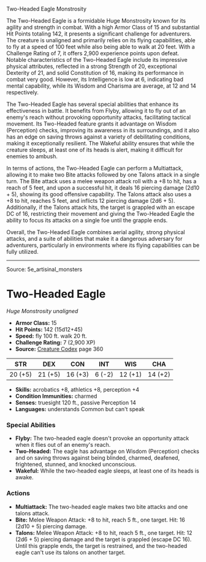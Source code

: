 <MonsterName/>Two-Headed Eagle</MonsterName>
<CreatureType/>Monstrosity</CreatureType>

<summary>The Two-Headed Eagle is a formidable Huge Monstrosity known for its agility and strength in combat. With a high Armor Class of 15 and substantial Hit Points totaling 142, it presents a significant challenge for adventurers. The creature is unaligned and primarily relies on its flying capabilities, able to fly at a speed of 100 feet while also being able to walk at 20 feet. With a Challenge Rating of 7, it offers 2,900 experience points upon defeat. Notable characteristics of the Two-Headed Eagle include its impressive physical attributes, reflected in a strong Strength of 20, exceptional Dexterity of 21, and solid Constitution of 16, making its performance in combat very good. However, its Intelligence is low at 6, indicating bad mental capability, while its Wisdom and Charisma are average, at 12 and 14 respectively.</summary>

<detail>

The Two-Headed Eagle has several special abilities that enhance its effectiveness in battle. It benefits from Flyby, allowing it to fly out of an enemy's reach without provoking opportunity attacks, facilitating tactical movement. Its Two-Headed feature grants it advantage on Wisdom (Perception) checks, improving its awareness in its surroundings, and it also has an edge on saving throws against a variety of debilitating conditions, making it exceptionally resilient. The Wakeful ability ensures that while the creature sleeps, at least one of its heads is alert, making it difficult for enemies to ambush.

In terms of actions, the Two-Headed Eagle can perform a Multiattack, allowing it to make two Bite attacks followed by one Talons attack in a single turn. The Bite attack uses a melee weapon attack roll with a +8 to hit, has a reach of 5 feet, and upon a successful hit, it deals 16 piercing damage (2d10 + 5), showing its good offensive capability. The Talons attack also uses a +8 to hit, reaches 5 feet, and inflicts 12 piercing damage (2d6 + 5). Additionally, if the Talons attack hits, the target is grappled with an escape DC of 16, restricting their movement and giving the Two-Headed Eagle the ability to focus its attacks on a single foe until the grapple ends. 

Overall, the Two-Headed Eagle combines aerial agility, strong physical attacks, and a suite of abilities that make it a dangerous adversary for adventurers, particularly in environments where its flying capabilities can be fully utilized.</detail>



---

Source: 5e_artisinal_monsters

# Two-Headed Eagle

*Huge* *Monstrosity* *unaligned*

- **Armor Class:** 15
- **Hit Points:** 142 (15d12+45)
- **Speed:** fly 100 ft. walk 20 ft.
- **Challenge Rating:** 7 (2,900 XP)
- **Source:** [Creature Codex](https://koboldpress.com/kpstore/product/creature-codex-for-5th-edition-dnd) page 360

| STR | DEX | CON | INT | WIS | CHA |
| --- | --- | --- | --- | --- | --- |
| 20 (+5) | 21 (+5) | 16 (+3) | 6 (-2) | 12 (+1) | 14 (+2) |

- **Skills:** acrobatics +8, athletics +8, perception +4
- **Condition Immunities:** charmed
- **Senses:** truesight 120 ft., passive Perception 14
- **Languages:** understands Common but can't speak

### Special Abilities

- **Flyby:** The two-headed eagle doesn't provoke an opportunity attack when it flies out of an enemy's reach.
- **Two-Headed:** The eagle has advantage on Wisdom (Perception) checks and on saving throws against being blinded, charmed, deafened, frightened, stunned, and knocked unconscious.
- **Wakeful:** While the two-headed eagle sleeps, at least one of its heads is awake.

### Actions

- **Multiattack:** The two-headed eagle makes two bite attacks and one talons attack.
- **Bite:** Melee Weapon Attack: +8 to hit, reach 5 ft., one target. Hit: 16 (2d10 + 5) piercing damage.
- **Talons:** Melee Weapon Attack: +8 to hit, reach 5 ft., one target. Hit: 12 (2d6 + 5) piercing damage and the target is grappled (escape DC 16). Until this grapple ends, the target is restrained, and the two-headed eagle can't use its talons on another target.




